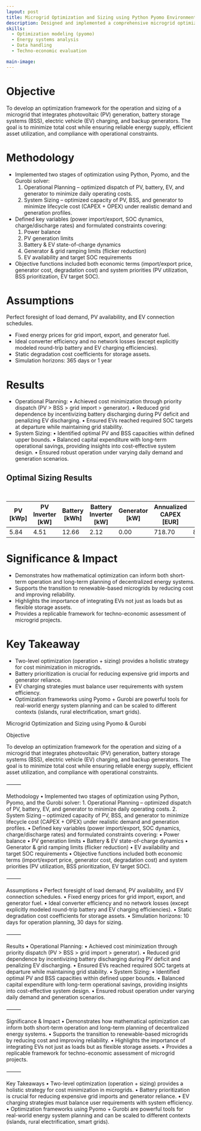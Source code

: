 ```yaml
---
layout: post
title: Microgrid Optimization and Sizing using Python Pyomo Environment & Gurobi Solver
description: Designed and implemented a comprehensive microgrid optimization model using Pyomo, covering both operational planning and component sizing. The framework minimizes cost while prioritizing PV usage, incorporates EV charging strategies, battery and generator constraints, and extends to optimal sizing of system components to ensure reliable, efficient, and economically viable microgrid performance.
skills: 
  - Optimization modeling (pyomo)
  - Energy systems analysis
  - Data handling
  - Techno-economic evaluation

main-image: 
---
```


# Objective
To develop an optimization framework for the operation and sizing of a microgrid that integrates photovoltaic (PV) generation, battery storage systems (BSS), electric vehicle (EV) charging, and backup generators. The goal is to minimize total cost while ensuring reliable energy supply, efficient asset utilization, and compliance with operational constraints.

# Methodology
- Implemented two stages of optimization using Python, Pyomo, and the Gurobi solver:
	1.	Operational Planning – optimized dispatch of PV, battery, EV, and generator to minimize daily operating costs.
	2.	System Sizing – optimized capacity of PV, BSS, and generator to minimize lifecycle cost (CAPEX + OPEX) under realistic demand and generation profiles.
- Defined key variables (power import/export, SOC dynamics, charge/discharge rates) and formulated constraints covering:
  1. Power balance
  2. PV generation limits
	3. Battery & EV state-of-charge dynamics
	4. Generator & grid ramping limits (flicker reduction)
	5. EV availability and target SOC requirements
- Objective functions included both economic terms (import/export price, generator cost, degradation cost) and system priorities (PV utilization, BSS prioritization, EV target SOC).

# Assumptions
Perfect foresight of load demand, PV availability, and EV connection schedules.
- Fixed energy prices for grid import, export, and generator fuel.
- Ideal converter efficiency and no network losses (except explicitly modeled round-trip battery and EV charging efficiencies).
- Static degradation cost coefficients for storage assets.
- Simulation horizons: 365 days or 1 year

# Results
- Operational Planning:
	•	Achieved cost minimization through priority dispatch (PV > BSS > grid import > generator).
	•	Reduced grid dependence by incentivizing battery discharging during PV deficit and penalizing EV discharging.
	•	Ensured EVs reached required SOC targets at departure while maintaining grid stability.
- System Sizing:
	•	Identified optimal PV and BSS capacities within defined upper bounds.
	•	Balanced capital expenditure with long-term operational savings, providing insights into cost-effective system design.
	•	Ensured robust operation under varying daily demand and generation scenarios.

## Optimal Sizing Results
<br>

| PV [kWp] | PV Inverter [kW] | Battery [kWh] | Battery Inverter [kW] | Generator [kW] | Annualized CAPEX [EUR] | OPEX [EUR] | Total Cost [EUR] |
|----------|------------------|---------------|-----------------------|----------------|-------------------------|------------|------------------|
| 5.84     | 4.51             | 12.66         | 2.12                  | 0.00           | 718.70                  | 813.77     | 1,566.33         |

# Significance & Impact
- Demonstrates how mathematical optimization can inform both short-term operation and long-term planning of decentralized energy systems.
- Supports the transition to renewable-based microgrids by reducing cost and improving reliability.
- Highlights the importance of integrating EVs not just as loads but as flexible storage assets.
- Provides a replicable framework for techno-economic assessment of microgrid projects.

# Key Takeaway
- Two-level optimization (operation + sizing) provides a holistic strategy for cost minimization in microgrids.
- Battery prioritization is crucial for reducing expensive grid imports and generator reliance.
- EV charging strategies must balance user requirements with system efficiency.
- Optimization frameworks using Pyomo + Gurobi are powerful tools for real-world energy system planning and can be scaled to different contexts (islands, rural electrification, smart grids).

<!--
# Key Figures
## Sipora Island Parameters and Proposed Topology
### Sipora Island Load Profile
![](/_projects/sonos-teardown/loadprofile.png){:height="400px"}
<br>
### Solar Global Horizontal Irradiance & Temperature Data
![](/_projects/sonos-teardown/ghi.png){:height="400px"}
<br>
![](/_projects/sonos-teardown/dailytemp.png){:height="400px"}
<br>
### Original Case Sizing
![](/_projects/sonos-teardown/ocsizing.png){:height="400px"}
<br>
### Proposed Topology
![](/_projects/sonos-teardown/mainvisual.png){:height="400px"}
<br>

## PV+Battery (C1)
### C1 Power System Performance 
![](/_projects/sonos-teardown/c1loadprofile.png){:height="400px"}
<br>
### C1 SOC
![](/_projects/sonos-teardown/c1soc.png){:height="400px"}
<br>

## PV+Battery+P2H2P (C2)
### C2 Power System Performance
![](/_projects/sonos-teardown/c2loadprofile.png){:height="400px"}
<br>
### C2 SOC
![](/_projects/sonos-teardown/c2SOC.png){:height="400px"}
<br>
### C2 FC Performance
![](/_projects/sonos-teardown/c2fcperformance.png){:height="400px"}
<br>

-->


































Microgrid Optimization and Sizing using Pyomo & Gurobi

Objective

To develop an optimization framework for the operation and sizing of a microgrid that integrates photovoltaic (PV) generation, battery storage systems (BSS), electric vehicle (EV) charging, and backup generators. The goal is to minimize total cost while ensuring reliable energy supply, efficient asset utilization, and compliance with operational constraints.

⸻

Methodology
	•	Implemented two stages of optimization using Python, Pyomo, and the Gurobi solver:
	1.	Operational Planning – optimized dispatch of PV, battery, EV, and generator to minimize daily operating costs.
	2.	System Sizing – optimized capacity of PV, BSS, and generator to minimize lifecycle cost (CAPEX + OPEX) under realistic demand and generation profiles.
	•	Defined key variables (power import/export, SOC dynamics, charge/discharge rates) and formulated constraints covering:
	•	Power balance
	•	PV generation limits
	•	Battery & EV state-of-charge dynamics
	•	Generator & grid ramping limits (flicker reduction)
	•	EV availability and target SOC requirements
	•	Objective functions included both economic terms (import/export price, generator cost, degradation cost) and system priorities (PV utilization, BSS prioritization, EV target SOC).

⸻

Assumptions
	•	Perfect foresight of load demand, PV availability, and EV connection schedules.
	•	Fixed energy prices for grid import, export, and generator fuel.
	•	Ideal converter efficiency and no network losses (except explicitly modeled round-trip battery and EV charging efficiencies).
	•	Static degradation cost coefficients for storage assets.
	•	Simulation horizons: 10 days for operation planning, 30 days for sizing.

⸻

Results
	•	Operational Planning:
	•	Achieved cost minimization through priority dispatch (PV > BSS > grid import > generator).
	•	Reduced grid dependence by incentivizing battery discharging during PV deficit and penalizing EV discharging.
	•	Ensured EVs reached required SOC targets at departure while maintaining grid stability.
	•	System Sizing:
	•	Identified optimal PV and BSS capacities within defined upper bounds.
	•	Balanced capital expenditure with long-term operational savings, providing insights into cost-effective system design.
	•	Ensured robust operation under varying daily demand and generation scenarios.

⸻

Significance & Impact
	•	Demonstrates how mathematical optimization can inform both short-term operation and long-term planning of decentralized energy systems.
	•	Supports the transition to renewable-based microgrids by reducing cost and improving reliability.
	•	Highlights the importance of integrating EVs not just as loads but as flexible storage assets.
	•	Provides a replicable framework for techno-economic assessment of microgrid projects.

⸻

Key Takeaways
	•	Two-level optimization (operation + sizing) provides a holistic strategy for cost minimization in microgrids.
	•	Battery prioritization is crucial for reducing expensive grid imports and generator reliance.
	•	EV charging strategies must balance user requirements with system efficiency.
	•	Optimization frameworks using Pyomo + Gurobi are powerful tools for real-world energy system planning and can be scaled to different contexts (islands, rural electrification, smart grids).
